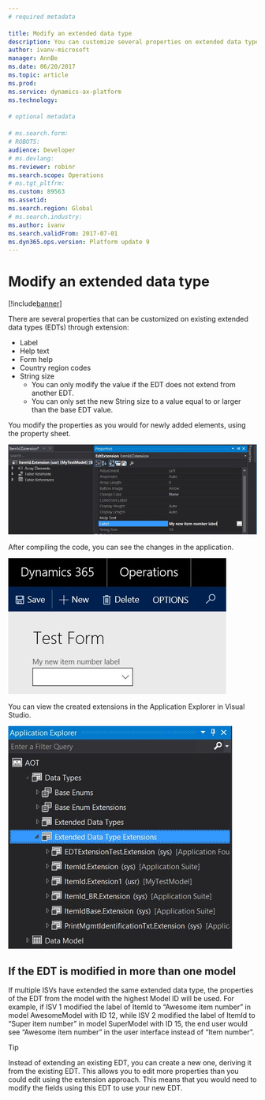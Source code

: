 ```yaml
---
# required metadata

title: Modify an extended data type
description: You can customize several properties on extended data types (EDTs) by using extensions.
author: ivanv-microsoft
manager: AnnBe
ms.date: 06/20/2017
ms.topic: article
ms.prod: 
ms.service: dynamics-ax-platform
ms.technology: 

# optional metadata

# ms.search.form: 
# ROBOTS: 
audience: Developer
# ms.devlang: 
ms.reviewer: robinr
ms.search.scope: Operations
# ms.tgt_pltfrm: 
ms.custom: 89563
ms.assetid: 
ms.search.region: Global
# ms.search.industry: 
ms.author: ivanv
ms.search.validFrom: 2017-07-01
ms.dyn365.ops.version: Platform update 9
---
```


# Modify an extended data type

[!include[banner](../includes/banner.md)]

There are several properties that can be customized on existing extended data types (EDTs) through extension:
- Label
- Help text
- Form help
- Country region codes
- String size 
    + You can only modify the value if the EDT does not extend from another EDT.
    + You can only set the new String size to a value equal to or larger than the base EDT value.

You modify the properties as you would for newly added elements, using the property sheet.

![Modify EDT](media/EDT01.jpg) 
 
After compiling the code, you can see the changes in the application.

![Modify EDT](media/EDT02.jpg) 

You can view the created extensions in the Application Explorer in Visual Studio.

![Modify EDT](media/EDT03.jpg) 

## If the EDT is modified in more than one model
If multiple ISVs have extended the same extended data type, the properties of the EDT from the model with the highest Model ID will be used. For example, if ISV 1 modified the label of ItemId to “Awesome item number” in model AwesomeModel with ID 12, while ISV 2 modified the label of ItemId to “Super item number” in model SuperModel with ID 15, the end user would see “Awesome item number” in the user interface instead of “Item number”.

> [!TIP]
> Instead of extending an existing EDT, you can create a new one, deriving it from the existing EDT. This allows you to edit more properties than you could edit using the extension approach. This means that you would need to modify the fields using this EDT to use your new EDT.

